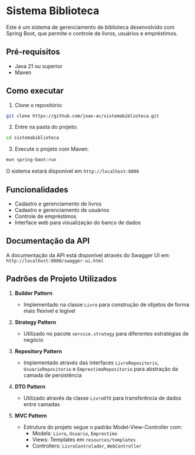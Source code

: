 # Sistema Biblioteca

Este é um sistema de gerenciamento de biblioteca desenvolvido com Spring Boot, que permite o controle de livros, usuários e empréstimos.

## Pré-requisitos

- Java 21 ou superior
- Maven

## Como executar

1. Clone o repositório:
```bash
git clone https://github.com/joao-ac/sistemabiblioteca.git
```

2. Entre na pasta do projeto:
```bash
cd sistemabiblioteca
```

3. Execute o projeto com Maven:
```bash
mvn spring-boot:run
```

O sistema estará disponível em `http://localhost:8080`

## Funcionalidades

- Cadastro e gerenciamento de livros
- Cadastro e gerenciamento de usuários
- Controle de empréstimos
- Interface web para visualização do banco de dados

## Documentação da API

A documentação da API está disponível através do Swagger UI em:
`http://localhost:8080/swagger-ui.html`

## Padrões de Projeto Utilizados

1. **Builder Pattern**
   - Implementado na classe `Livro` para construção de objetos de forma mais flexível e legível

2. **Strategy Pattern**
   - Utilizado no pacote `service.strategy` para diferentes estratégias de negócio

3. **Repository Pattern**
   - Implementado através das interfaces `LivroRepositorio`, `UsuarioRepositorio` e `EmprestimoRepositorio` para abstração da camada de persistência

4. **DTO Pattern**
   - Utilizado através da classe `LivroDTO` para transferência de dados entre camadas

5. **MVC Pattern**
   - Estrutura do projeto segue o padrão Model-View-Controller com:
     - Models: `Livro`, `Usuario`, `Emprestimo`
     - Views: Templates em `resources/templates`
     - Controllers: `LivroControlador`, `WebController`
